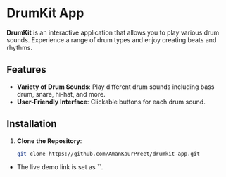 # DrumKit App

**DrumKit** is an interactive application that allows you to play various drum sounds. Experience a range of drum types and enjoy creating beats and rhythms.

## Features

- **Variety of Drum Sounds**: Play different drum sounds including bass drum, snare, hi-hat, and more.
- **User-Friendly Interface**: Clickable buttons for each drum sound.

## Installation

1. **Clone the Repository**:

   ```bash
   git clone https://github.com/AmanKaurPreet/drumkit-app.git


- The live demo link is set as ``.
